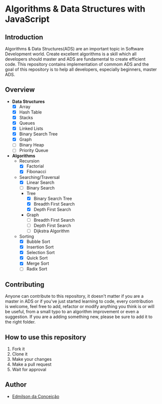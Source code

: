 # Algorithms & Data Structures with JavaScript

## Introduction
Algorithms & Data Structures(ADS) are an important topic in Software Development world. Create excellent algorithms is a skill which all developers should master and ADS are fundamental to create efficient code. This repository contains implementation of commom ADS and the goal of this repository is to help all developers, especially beginners, master ADS.

## Overview
- **Data Structures** 
  - [x] Array
  - [x] Hash Table
  - [x] Stacks
  - [x] Queues
  - [x] Linked Lists
  - [x] Binary Search Tree
  - [x] Graph
  - [ ] Binary Heap
  - [ ] Priority Queue

- **Algorithms**
  - Recursion
    - [x] Factorial
    - [x] Fibonacci
  - Searching/Traversal
    - [x] Linear Search
    - [ ] Binary Search
    - Tree
      - [x] Binary Search Tree
      - [x] Breadth First Search
      - [x] Depth First Search
    - Graph
      - [ ] Breadth First Search
      - [ ] Depth First Search
      - [ ] Dijkstra Algorithm
  - Sorting
    - [x] Bubble Sort
    - [x] Insertion Sort
    - [x] Selection Sort
    - [x] Quick Sort
    - [x] Merge Sort
    - [ ] Radix Sort

## Contributing
Anyone can contribute to this repository, it doesn't matter if you are a master in ADS or if you've just started learning to code, every contribution is welcome, feel free to add, refactor or modify anything you think is or will be useful, from a small typo to an algorithm improvement or even a suggestion. If you are a adding something new, please be sure to add it to the right folder.

## How to use this repository
1. Fork it
2. Clone it
3. Make your changes
4. Make a pull request
5. Wait for approval

## Author
- [Edmilson da Conceição](https://github.com/Edmilson-da-Conceicao)